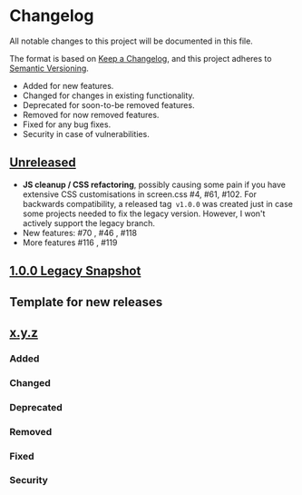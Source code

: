 # Changelog

All notable changes to this project will be documented in this file.

The format is based on [Keep a Changelog](https://keepachangelog.com/en/1.0.0/),
and this project adheres to [Semantic Versioning](https://semver.org/spec/v2.0.0.html).

* Added for new features.
* Changed for changes in existing functionality.
* Deprecated for soon-to-be removed features.
* Removed for now removed features.
* Fixed for any bug fixes.
* Security in case of vulnerabilities.

## [Unreleased](https://github.com/zjedi/hugo-scroll/compare/v.1.0.0...master)

* **JS cleanup / CSS refactoring**, possibly causing some pain if you have extensive CSS customisations in screen.css #4, #61, #102. For backwards compatibility, a released tag` v1.0.0` was created just in case some projects needed to fix the legacy version. However, I won't actively support the legacy branch.
* New features: #70 , #46 , #118
* More features #116 , #119

## [1.0.0 Legacy Snapshot](https://github.com/zjedi/hugo-scroll/releases/tag/v.1.0.0)

## Template for new releases

## [x.y.z](https://github.com/zjedi/hugo-scroll/compare/v1.0.0...vx.y.z)

### Added

### Changed

### Deprecated

### Removed

### Fixed

### Security
